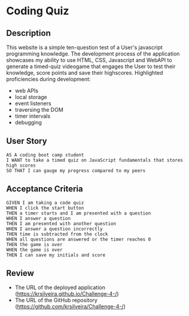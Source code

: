 # Coding Quiz 

## Description
This website is a simple ten-question test of a User's javascript programming knowledge. The development process of the application showcases my ability to use HTML, CSS, Javascript and WebAPI to generate a timed-quiz videogame that engages the User to test their knowledge, score points and save their highscores. Highlighted proficiencies during development:
* web APIs
* local storage
* event listeners
* traversing the DOM
* timer intervals
* debugging




## User Story
```
AS A coding boot camp student
I WANT to take a timed quiz on JavaScript fundamentals that stores high scores
SO THAT I can gauge my progress compared to my peers
```

## Acceptance Criteria
```
GIVEN I am taking a code quiz
WHEN I click the start button
THEN a timer starts and I am presented with a question
WHEN I answer a question
THEN I am presented with another question
WHEN I answer a question incorrectly
THEN time is subtracted from the clock
WHEN all questions are answered or the timer reaches 0
THEN the game is over
WHEN the game is over
THEN I can save my initials and score
```

## Review

* The URL of the deployed application (https://krsilveira.github.io/Challenge-4-/)
* The URL of the GitHub repository (https://github.com/krsilveira/Challenge-4-/)
